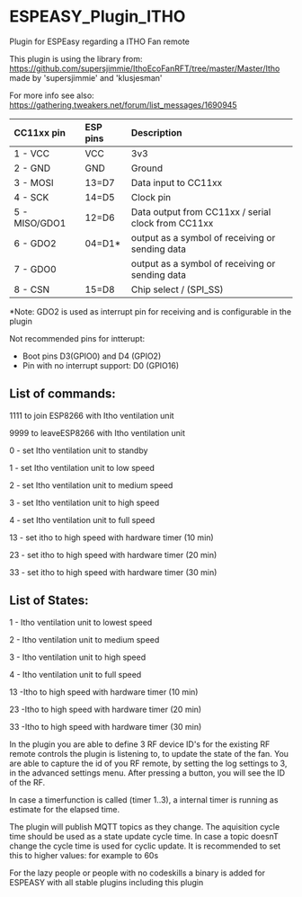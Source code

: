 # ESPEASY_Plugin_ITHO
Plugin for ESPEasy regarding a ITHO Fan remote

This plugin is using the library from: https://github.com/supersjimmie/IthoEcoFanRFT/tree/master/Master/Itho 
made by 'supersjimmie' and 'klusjesman'

For more info see also: https://gathering.tweakers.net/forum/list_messages/1690945 

|CC11xx pin    |ESP pins|Description                                        |
|:-------------|:-------|:--------------------------------------------------|
|1 - VCC       |VCC     |3v3                                                |
|2 - GND       |GND     |Ground                                             |
|3 - MOSI      |13=D7   |Data input to CC11xx                               |  
|4 - SCK       |14=D5   |Clock pin                                          |
|5 - MISO/GDO1 |12=D6   |Data output from CC11xx / serial clock from CC11xx |
|6 - GDO2      |04=D1*  |output as a symbol of receiving or sending data    |
|7 - GDO0      |        |output as a symbol of receiving or sending data    |
| 8 - CSN      |15=D8   |Chip select / (SPI_SS)                             |

*Note: GDO2 is used as interrupt pin for receiving and is configurable in the plugin

Not recommended pins for intterupt:
- Boot pins D3(GPIO0) and D4 (GPIO2) 
- Pin with no interrupt support: D0 (GPIO16)

## List of commands:

1111 to join ESP8266 with Itho ventilation unit

9999 to leaveESP8266 with Itho ventilation unit

0 - set Itho ventilation unit to standby

1 - set Itho ventilation unit to low speed

2 - set Itho ventilation unit to medium speed

3 - set Itho ventilation unit to high speed

4 - set Itho ventilation unit to full speed

13 - set itho to high speed with hardware timer (10 min)

23 - set itho to high speed with hardware timer (20 min)

33 - set itho to high speed with hardware timer (30 min)


## List of States:

1 - Itho ventilation unit to lowest speed

2 - Itho ventilation unit to medium speed

3 - Itho ventilation unit to high speed

4 - Itho ventilation unit to full speed

13 -Itho to high speed with hardware timer (10 min)

23 -Itho to high speed with hardware timer (20 min)

33 -Itho to high speed with hardware timer (30 min)

In the plugin you are able to define 3 RF device ID's for the existing RF remote controls the plugin is listening to, to update the state of the fan.
You are able to capture the id of you RF remote, by setting the log settings to 3, in the advanced settings menu. After pressing a button, you will see the ID of the RF.

In case a timerfunction is called (timer 1..3), a internal timer is running as estimate for the elapsed time.

The plugin will publish MQTT topics as they change. The aquisition cycle time should be used as a state update cycle time.
In case a topic doesnT change the cycle time is used for cyclic update. It is recommended to set this to higher values: for example to 60s

For the lazy people or people with no codeskills a binary is added for ESPEASY with all stable plugins including this plugin


